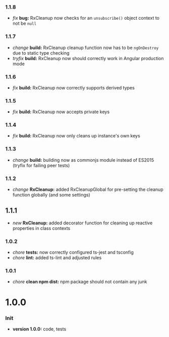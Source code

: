 ### 1.1.8

* *fix* **bug:** RxCleanup now checks for an `unsubscribe()` object context to not be `null`

### 1.1.7

* *change* **build:** RxCleanup cleanup function now has to be `ngOnDestroy` due to static type checking
* *tryfix* **build:** RxCleanup now should correctly work in Angular production mode

### 1.1.6

* *fix* **build:** RxCleanup now correctly supports derived types

### 1.1.5

* *fix* **build:** RxCleanup now accepts private keys

### 1.1.4

* *fix* **build:** RxCleanup now only cleans up instance's own keys

### 1.1.3

* *change* **build:** building now as commonjs module instead of ES2015 (tryfix for failing peer tests)

### 1.1.2

* *change* **RxCleanup:** added RxCleanupGlobal for pre-setting the cleanup function globally (and some settings)

## 1.1.1

* *new* **RxCleanup:** added decorator function for cleaning up reactive properties in class contexts

### 1.0.2

* *chore* **tests:** now correctly configured ts-jest and tsconfig
* *chore* **lint:** added ts-lint and adjusted rules

### 1.0.1

* *chore* **clean npm dist:** npm package should not contain any junk

# **1.0.0**

### Init

* **version 1.0.0:** code, tests
